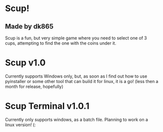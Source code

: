 # Scup!
## Made by dk865
Scup is a fun, but very simple game where you need to select one of 3 cups, attempting to find the one with the coins under it.


# Scup v1.0
Currently supports Windows only, but, as soon as I find out how to use pyinstaller or some other tool that can build it for linux, it is a go! (less then a month for release, hopefully)

# Scup Terminal v1.0.1
Currently only supports windows, as a batch file. Planning to work on a linux version! (:
